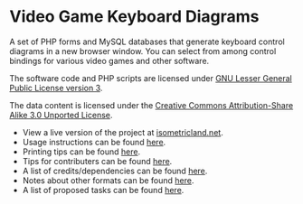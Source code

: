 # Video Game Keyboard Diagrams

A set of PHP forms and MySQL databases that generate keyboard control diagrams in a new browser window. You can select from among control bindings for various video games and other software.

The software code and PHP scripts are licensed under [GNU Lesser General Public License version 3](https://www.gnu.org/licenses/lgpl-3.0.en.html).

The data content is licensed under the [Creative Commons Attribution-Share Alike 3.0 Unported License](https://creativecommons.org/licenses/by-sa/3.0/).

* View a live version of the project at [isometricland.net](http://isometricland.net/keyboard/keyboard.php).
* Usage instructions can be found [here](INSTRUCTIONS.md).
* Printing tips can be found [here](PRINTING.md).
* Tips for contributers can be found [here](CONTRIBUTING.md).
* A list of credits/dependencies can be found [here](CREDITS.md).
* Notes about other formats can be found [here](OTHER-FORMATS.md).
* A list of proposed tasks can be found [here](TODOLIST.md).
